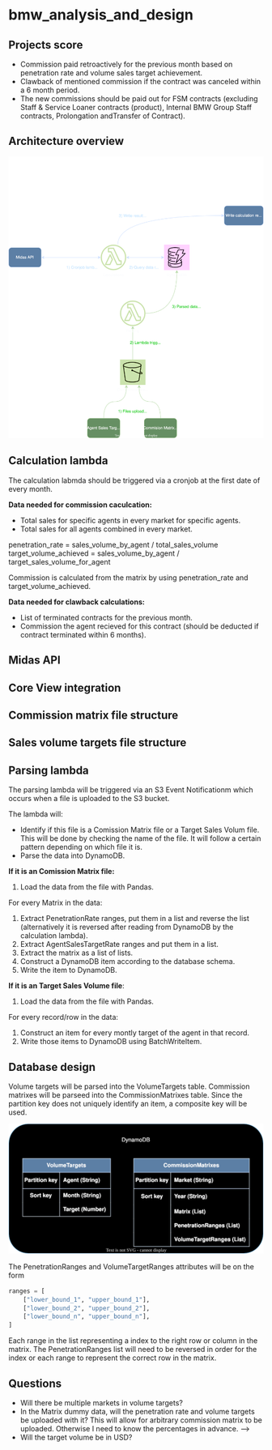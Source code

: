 # bmw_analysis_and_design

## Projects score
- Commission paid retroactively for the previous month based on penetration rate and volume sales target achievement.
- Clawback of mentioned commission if the contract was canceled within a 6 month period.
- The new commissions should be paid out for FSM contracts (excluding Staff & Service Loaner contracts (product), Internal BMW Group Staff contracts, Prolongation andTransfer of Contract).


## Architecture overview 

![Initial draft of architecture](architecture.svg)

## Calculation lambda
The calculation labmda should be triggered via a cronjob at the first date of every month. 

**Data needed for commission caculcation:**
- Total sales for specific agents in every market for specific agents.
- Total sales for all agents combined in every market.

penetration_rate = sales_volume_by_agent / total_sales_volume
target_volume_achieved = sales_volume_by_agent / target_sales_volume_for_agent

Commission is calculated from the matrix by using penetration_rate and target_volume_achieved.

**Data needed for clawback calculations:**
- List of terminated contracts for the previous month.
- Commission the agent recieved for this contract (should be deducted if contract terminated within 6 months).

## Midas API

## Core View integration

## Commission matrix file structure

## Sales volume targets file structure

## Parsing lambda
The parsing lambda will be triggered via an S3 Event Notificationm which occurs when a file is uploaded to the S3 bucket.

The lambda will:
- Identify if this file is a Comission Matrix file or a Target Sales Volum file. This will be done by checking the name of the file. It will follow a certain pattern depending on which file it is.
- Parse the data into DynamoDB.

**If it is an Comission Matrix file:**
1. Load the data from the file with Pandas.

For every Matrix in the data:
1. Extract PenetrationRate ranges, put them in a list and reverse the list (alternatively it is reversed after reading from DynamoDB by the calculation lambda).
2. Extract AgentSalesTargetRate ranges and put them in a list.
3. Extract the matrix as a list of lists.
4. Construct a DynamoDB item according to the database schema.
5. Write the item to DynamoDB.

**If it is an Target Sales Volume file**:
1. Load the data from the file with Pandas.

For every record/row in the data:
1. Construct an item for every montly target of the agent in that record.
2. Write those items to DynamoDB using BatchWriteItem.

## Database design
Volume targets will be parsed into the VolumeTargets table. Commission matrixes will be parseed into the CommissionMatrixes table. Since the partition key does not uniquely identify an item, a composite key will be used. 

![Initial draft of architecture](database.svg)

The PenetrationRanges and VolumeTargetRanges attributes will be on the form
```python
ranges = [
    ["lower_bound_1", "upper_bound_1"],
    ["lower_bound_2", "upper_bound_2"],
    ["lower_bound_n", "upper_bound_n"],
]
```
Each range in the list representing a index to the right row or column in the matrix. The PenetrationRanges list will need to be reversed in order for the index or each range to represent the correct row in the matrix.


## Questions
- Will there be multiple markets in volume targets?
- In the Matrix dummy data, will the penetration rate and volume targets be uploaded with it? This will allow for arbitrary commission matrix to be uploaded. Otherwise I need to know the percentages in advance. --> 
- Will the target volume be in USD?